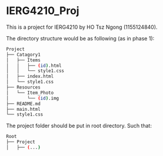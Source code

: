 # IERG4210_Proj
This is a project for IERG4210 by HO Tsz Ngong (1155124840).

The directory structure would be as following (as in phase 1):

```bash
Project
├── Catagory1
│   ├── Items
│   │   ├── (id).html
│   │   └── style1.css
│   ├── index.html
│   └── style1.css
├── Resources
│   └── Item_Photo
│       └── (id).img
├── README.md
├── main.html
└── style1.css
```

The project folder should be put in root directory. Such that:

```bash
Root
├── Project
│   ├── (...)
```